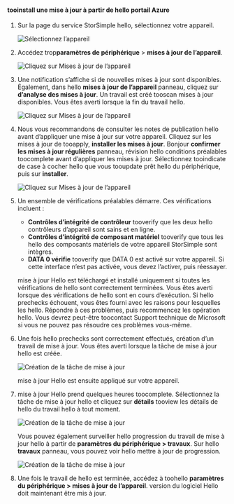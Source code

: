 <!--author=alkohli last changed: 08/04/17-->

#### <a name="tooinstall-an-update-from-hello-azure-portal"></a>tooinstall une mise à jour à partir de hello portail Azure

1. Sur la page du service StorSimple hello, sélectionnez votre appareil.

    ![Sélectionnez l’appareil](./media/storsimple-8000-install-update5-via-portal/update1.png)

2. Accédez trop**paramètres de périphérique** > **mises à jour de l’appareil**.

    ![Cliquez sur Mises à jour de l’appareil](./media/storsimple-8000-install-update5-via-portal/update2.png)

2. Une notification s’affiche si de nouvelles mises à jour sont disponibles. Également, dans hello **mises à jour de l’appareil** panneau, cliquez sur **d’analyse des mises à jour**. Un travail est créé tooscan mises à jour disponibles. Vous êtes averti lorsque la fin du travail hello.

    ![Cliquez sur Mises à jour de l’appareil](./media/storsimple-8000-install-update5-via-portal/update3.png)

3. Nous vous recommandons de consulter les notes de publication hello avant d’appliquer une mise à jour sur votre appareil. Cliquez sur les mises à jour de tooapply, **installer les mises à jour**. Bonjour **confirmer les mises à jour régulières** panneau, révision hello conditions préalables toocomplete avant d’appliquer les mises à jour. Sélectionnez tooindicate de case à cocher hello que vous tooupdate prêt hello du périphérique, puis sur **installer**.

    ![Cliquez sur Mises à jour de l’appareil](./media/storsimple-8000-install-update5-via-portal/update4.png)

6. Un ensemble de vérifications préalables démarre. Ces vérifications incluent :
   
   * **Contrôles d’intégrité de contrôleur** tooverify que les deux hello contrôleurs d’appareil sont sains et en ligne.
   * **Contrôles d’intégrité de composant matériel** tooverify que tous les hello des composants matériels de votre appareil StorSimple sont intègres.
   * **DATA 0 vérifie** tooverify que DATA 0 est activé sur votre appareil. Si cette interface n’est pas activée, vous devez l’activer, puis réessayer.

    mise à jour Hello est téléchargé et installé uniquement si toutes les vérifications de hello sont correctement terminées. Vous êtes averti lorsque des vérifications de hello sont en cours d’exécution. Si hello prechecks échouent, vous êtes fourni avec les raisons pour lesquelles les hello. Répondre à ces problèmes, puis recommencez les opération hello. Vous devrez peut-être toocontact Support technique de Microsoft si vous ne pouvez pas résoudre ces problèmes vous-même.

7. Une fois hello prechecks sont correctement effectués, création d’un travail de mise à jour. Vous êtes averti lorsque la tâche de mise à jour hello est créée.
   
    ![Création de la tâche de mise à jour](./media/storsimple-8000-install-update5-via-portal/update6.png)
   
    mise à jour Hello est ensuite appliqué sur votre appareil.

9. mise à jour Hello prend quelques heures toocomplete. Sélectionnez la tâche de mise à jour hello et cliquez sur **détails** tooview les détails de hello du travail hello à tout moment.

    ![Création de la tâche de mise à jour](./media/storsimple-8000-install-update5-via-portal/update8.png)

     Vous pouvez également surveiller hello progression du travail de mise à jour hello à partir de **paramètres du périphérique > travaux**. Sur hello **travaux** panneau, vous pouvez voir hello mettre à jour de progression.

     ![Création de la tâche de mise à jour](./media/storsimple-8000-install-update5-via-portal/update7.png)

10. Une fois le travail de hello est terminée, accédez à toohello **paramètres du périphérique > mises à jour de l’appareil**. version du logiciel Hello doit maintenant être mis à jour.


